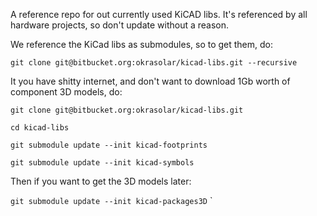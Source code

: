 A reference repo for out currently used KiCAD libs.
It's referenced by all hardware projects, so don't
update without a reason.

We reference the KiCad libs as submodules, so to get them, do:

`git clone git@bitbucket.org:okrasolar/kicad-libs.git --recursive`

It you have shitty internet, and don't want to download
1Gb worth of component 3D models, do:

`git clone git@bitbucket.org:okrasolar/kicad-libs.git`

`cd kicad-libs`

`git submodule update --init kicad-footprints`

`git submodule update --init kicad-symbols`

Then if you want to get the 3D models later:

`git submodule update --init kicad-packages3D`
`
